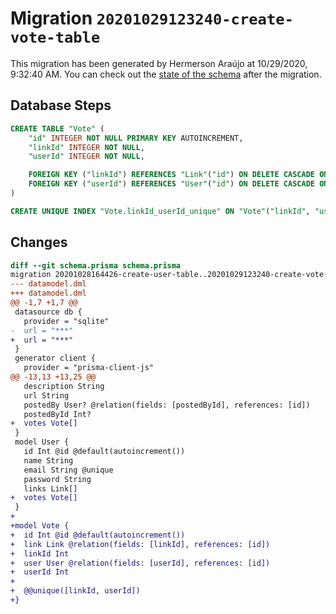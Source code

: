# Migration `20201029123240-create-vote-table`

This migration has been generated by Hermerson Araújo at 10/29/2020, 9:32:40 AM.
You can check out the [state of the schema](./schema.prisma) after the migration.

## Database Steps

```sql
CREATE TABLE "Vote" (
    "id" INTEGER NOT NULL PRIMARY KEY AUTOINCREMENT,
    "linkId" INTEGER NOT NULL,
    "userId" INTEGER NOT NULL,

    FOREIGN KEY ("linkId") REFERENCES "Link"("id") ON DELETE CASCADE ON UPDATE CASCADE,
    FOREIGN KEY ("userId") REFERENCES "User"("id") ON DELETE CASCADE ON UPDATE CASCADE
)

CREATE UNIQUE INDEX "Vote.linkId_userId_unique" ON "Vote"("linkId", "userId")
```

## Changes

```diff
diff --git schema.prisma schema.prisma
migration 20201028164426-create-user-table..20201029123240-create-vote-table
--- datamodel.dml
+++ datamodel.dml
@@ -1,7 +1,7 @@
 datasource db {
   provider = "sqlite"
-  url = "***"
+  url = "***"
 }
 generator client {
   provider = "prisma-client-js"
@@ -13,13 +13,25 @@
   description String
   url String
   postedBy User? @relation(fields: [postedById], references: [id])
   postedById Int?
+  votes Vote[]
 }
 model User {
   id Int @id @default(autoincrement())
   name String
   email String @unique
   password String
   links Link[]
+  votes Vote[]
 }
+
+model Vote {
+  id Int @id @default(autoincrement())
+  link Link @relation(fields: [linkId], references: [id])
+  linkId Int
+  user User @relation(fields: [userId], references: [id])
+  userId Int
+
+  @@unique([linkId, userId])
+}
```


